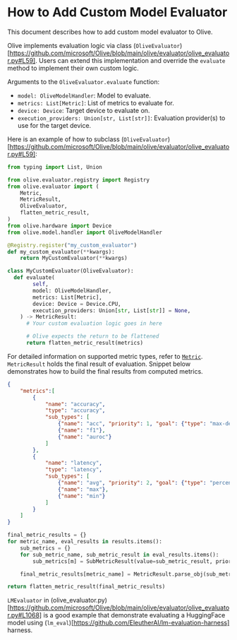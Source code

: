 # How to Add Custom Model Evaluator

This document describes how to add custom model evaluator to Olive.

Olive implements evaluation logic via class (`OliveEvaluator`)[https://github.com/microsoft/Olive/blob/main/olive/evaluator/olive_evaluator.py#L59]. Users can extend this implementation and override the `evaluate` method to implement their own custom logic.

Arguments to the `OliveEvaluator.evaluate` function:
- `model: OliveModelHandler`: Model to evaluate.
- `metrics: List[Metric]`: List of metrics to evaluate for.
- `device: Device`: Target device to evaluate on.
- `execution_providers: Union[str, List[str]]`: Evaluation provider(s) to use for the target device.

Here is an example of how to subclass (`OliveEvaluator`)[https://github.com/microsoft/Olive/blob/main/olive/evaluator/olive_evaluator.py#L59]:

```python
from typing import List, Union

from olive.evaluator.registry import Registry
from olive.evaluator import (
    Metric,
    MetricResult,
    OliveEvaluator,
    flatten_metric_result,
)
from olive.hardware import Device
from olive.model.handler import OliveModelHandler

@Registry.register("my_custom_evaluator")
def my_custom_evaluator(**kwargs):
    return MyCustomEvaluator(**kwargs)

class MyCustomEvaluator(OliveEvaluator):
  def evaluate(
        self,
        model: OliveModelHandler,
        metrics: List[Metric],
        device: Device = Device.CPU,
        execution_providers: Union[str, List[str]] = None,
    ) -> MetricResult:
      # Your custom evaluation logic goes in here

      # Olive expects the return to be flattened
      return flatten_metric_result(metrics)
```

For detailed information on supported metric types, refer to [`Metric`](../configure-workflows/metrics-configuration.md#metric-types). `MetricResult` holds the final result of evaluation. Snippet below demonstrates how to build the final results from computed metrics.

```json
{
    "metrics":[
        {
            "name": "accuracy",
            "type": "accuracy",
            "sub_types": [
                {"name": "acc", "priority": 1, "goal": {"type": "max-degradation", "value": 0.01}},
                {"name": "f1"},
                {"name": "auroc"}
            ]
        },
        {
            "name": "latency",
            "type": "latency",
            "sub_types": [
                {"name": "avg", "priority": 2, "goal": {"type": "percent-min-improvement", "value": 20}},
                {"name": "max"},
                {"name": "min"}
            ]
        }
    ]
}
```
```python
final_metric_results = {}
for metric_name, eval_results in results.items():
    sub_metrics = {}
    for sub_metric_name, sub_metric_result in eval_results.items():
        sub_metrics[m] = SubMetricResult(value=sub_metric_result, priority=-1, higher_is_better=True)

    final_metric_results[metric_name] = MetricResult.parse_obj(sub_metrics)

return flatten_metric_result(final_metric_results)
```

`LMEvaluator` in (olive_evaluator.py)[https://github.com/microsoft/Olive/blob/main/olive/evaluator/olive_evaluator.py#L1068] is a good example that demonstrate evaluating a HuggingFace model using (`lm_eval`)[https://github.com/EleutherAI/lm-evaluation-harness] harness.
